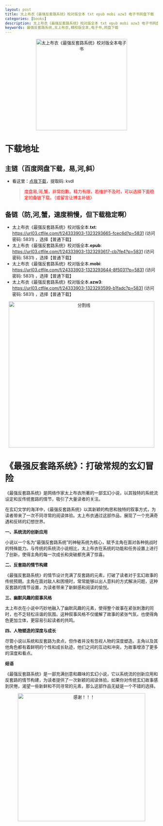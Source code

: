 ```yaml
---
layout: post
title: 太上布衣《最强反套路系统》校对版全本 txt epub mobi azw3 电子书网盘下载
categories: [books]
description: 太上布衣《最强反套路系统》校对版全本 txt epub mobi azw3 电子书网盘下载：https://qweree.cn/index.php/498/
keywords: 最强反套路系统,太上布衣,精校版全本,电子书,网盘下载
---
```


<div align="center"><img src="http://qweree.cn/wp-content/uploads/2024/07/zui-qiang-fan-tao-lu-xi-tong-tuya.jpg" alt="太上布衣《最强反套路系统》校对版全本电子书" width="300px" height="auto"></div>

# 下载地址

## 主链（百度网盘下载，易,河,斜）

- 看这里：[点我下载](https://pan.baidu.com/s/1qZRtufNxueSwGGkzsLIB5A?pwd=kvdl)，提取码: kvdl

  > <p style="color:red" >度盘易,河,蟹，非常抱歉。精力有限，若维护不及时，可以选择下面稳定的备链下载。（或留言让博主补链）</p>

## 备链（防,河,蟹，速度稍慢，但下载稳定啊）

- 太上布衣《最强反套路系统》校对版全本.**txt**: <https://url03.ctfile.com/f/24333903-1323293665-fcec6d?p=5831> (访问密码: 5831) ，选择【普通下载】
- 太上布衣《最强反套路系统》校对版全本.**epub**: <https://url03.ctfile.com/f/24333903-1323293617-cb7fe4?p=5831> (访问密码: 5831) ，选择【普通下载】
- 太上布衣《最强反套路系统》校对版全本.**mobi**: <https://url03.ctfile.com/f/24333903-1323293644-8f5031?p=5831> (访问密码: 5831) ，选择【普通下载】
- 太上布衣《最强反套路系统》校对版全本.**azw3**: <https://url03.ctfile.com/f/24333903-1323293599-b1fadc?p=5831> (访问密码: 5831) ，选择【普通下载】

<div align="center"><img src="https://pic.imgdb.cn/item/6612476468eb935713c85291.gif" alt="分割线" width="480px" height="auto"/></div>

# 《最强反套路系统》：打破常规的玄幻冒险

《最强反套路系统》是网络作家太上布衣所著的一部玄幻小说，以其独特的系统流设定和反传统套路的情节，吸引了大量读者的关注。

在玄幻文学的海洋中，《最强反套路系统》以其新颖的构思和独特的叙事方式，为读者带来了一次不同寻常的阅读体验。太上布衣通过这部作品，展现了一个充满奇遇和反转的幻想世界。

**一、系统流的创新应用**

小说以一个名为“最强反套路系统”的神秘系统为核心，赋予主角在面对各种挑战时的特殊能力。与传统的系统流小说相比，太上布衣在系统的功能和任务设置上进行了创新，使得主角的每一次成长和突破都充满了惊喜。

**二、反套路的情节构建**

《最强反套路系统》的情节设计充满了反套路的元素，打破了读者对于玄幻故事的传统预期。主角在面对敌人和困境时，常常能够以出人意料的方式解决问题，这种反套路的情节设置，为读者带来了新鲜感和阅读的愉悦。

**三、幽默风趣的叙事风格**

太上布衣在小说中巧妙地融入了幽默风趣的元素，使得整个故事在紧张刺激的同时，也不乏轻松诙谐的氛围。这种叙事风格不仅缓解了故事的紧张气氛，也使得角色更加立体，更容易引起读者的共鸣。

**四、人物塑造的深度与成长**

尽管小说以系统和反套路为卖点，但作者并没有忽视人物的深度塑造。主角以及其他角色都有着鲜明的个性和成长轨迹，他们之间的互动和冲突，为故事增添了更多的深度和看点。

**结语**

《最强反套路系统》是一部充满创意和趣味的玄幻小说，它以系统流的创新应用和反套路的情节构建，为读者提供了一次新颖的阅读体验。如果你对传统玄幻故事感到厌倦，渴望一些新鲜和不同寻常的元素，那么这部作品无疑是一个不错的选择。

<div align="center"><img src="https://pic.imgdb.cn/item/661246bf68eb935713c7f81c.gif" alt="感谢！！！" width="420px" height="auto"/></div>
